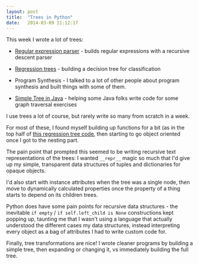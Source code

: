 ```yaml
---
layout: post
title:  "Trees in Python"
date:   2014-03-09 11:12:17
---
```


This week I wrote a lot of trees:

* [Regular expression
  parser](https://github.com/thomasballinger/regexfun/blob/master/shorter.py) - builds regular expressions with a recursive
  descent parser 

* [Regression trees](https://github.com/thomasballinger/regressiontrees) - building a decision tree for classification

* Program Synthesis - I talked to a lot of other people about program
  synthesis and built things with some of them.

* [Simple Tree in Java](https://gist.github.com/thomasballinger/9453188) - helping some Java folks write code for some graph traversal
  exercises

I use trees a lot of course, but rarely write so many from scratch in a week.

For most of these, I found myself building up functions for a bit (as in the
top half of [this regression tree code](https://github.com/thomasballinger/regressiontrees/blob/master/test.py),
then starting to go object oriented once I got to the nesting part.

The pain point
that prompted this seemed to be writing recursive text representations of the
trees: I wanted `__repr__` magic so much that I'd give up my simple, transparent data
structures of tuples and dictionaries for opaque objects.

I'd also start with instance attributes when the tree was a single node, then
move to dynamically calculated properties once the property of a
thing starts to depend on its children trees.

Python does have some pain points for recursive data structures - the
inevitable `if empty` / `if self.left_child is None` constructions kept
popping up, taunting me that I wasn't using a language that actually
understood the different cases my data structures, instead interpreting
every object as a bag of attributes I had to write custom code for.

Finally, tree transformations are nice! I wrote cleaner programs by building a
simple tree, then expanding or changing it, vs immediately building the full
tree.
